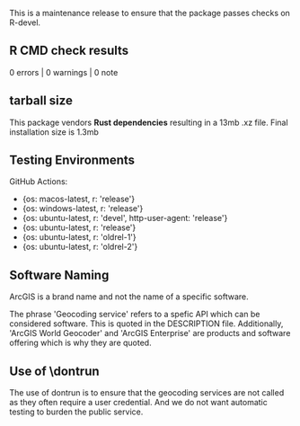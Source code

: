 This is a maintenance release to ensure that the package passes checks on R-devel.

## R CMD check results

0 errors | 0 warnings | 0 note

## tarball size

This package vendors **Rust dependencies** resulting in a 13mb .xz file. Final installation size is 1.3mb


## Testing Environments

GitHub Actions:

- {os: macos-latest,   r: 'release'} 
- {os: windows-latest, r: 'release'}
- {os: ubuntu-latest,   r: 'devel', http-user-agent: 'release'}
- {os: ubuntu-latest,   r: 'release'}
- {os: ubuntu-latest,   r: 'oldrel-1'}
- {os: ubuntu-latest,   r: 'oldrel-2'}

## Software Naming

ArcGIS is a brand name and not the name of a specific software. 

The phrase 'Geocoding service' refers to a spefic API which can be considered software. This is quoted in the DESCRIPTION file. Additionally, 'ArcGIS World Geocoder' and 'ArcGIS Enterprise' are products and software offering which is why they are quoted.

## Use of \dontrun

The use of dontrun is to ensure that the geocoding services are not called as they often require a user credential. And we do not want automatic testing to burden the public service.

